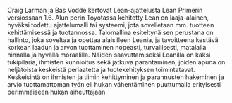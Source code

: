 Craig Larman ja Bas Vodde kertovat Lean-ajattelusta Lean Primerin versiossaan 1.6. Alun perin Toyotassa kehitetty Lean on laaja-alainen, hyväksi todettu ajattelumalli tai systeemi, jota sovelletaan mm. tuotteen kehittämisessä ja tuotannossa. Talomallina esiteltynä sen perustana on hallinto, joka soveltaa ja opettaa alaisilleen Leania, ja tavoitteena kestävä korkean laadun ja arvon tuottaminen nopeasti, turvallisesti, matalalla hinnalla ja hyvällä moraalilla. Näiden saavuttamiseksi Leanilla on kaksi tukipilaria, ihmisten kunnioitus sekä jatkuva parantaminen, joiden apuna on neljätoista keskeistä periaatetta ja tuotekehityksen toimintatavat. Keskeisintä on ihmisten ja tiimin kehittyminen ja parannusten hakeminen ja arvio tuottamattoman työn eli hukan vähentäminen puuttumalla erityisesti perimmäiseen hukan aiheuttajaan

